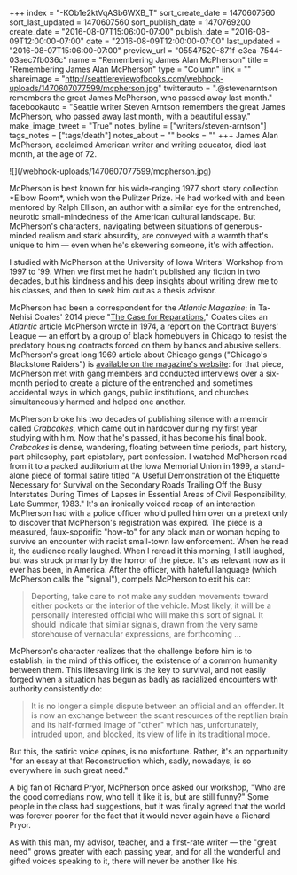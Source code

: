 +++
index = "-KOb1e2ktVqASb6WXB_T"
sort_create_date = 1470607560
sort_last_updated = 1470607560
sort_publish_date = 1470769200
create_date = "2016-08-07T15:06:00-07:00"
publish_date = "2016-08-09T12:00:00-07:00"
date = "2016-08-09T12:00:00-07:00"
last_updated = "2016-08-07T15:06:00-07:00"
preview_url = "05547520-871f-e3ea-7544-03aec7fb036c"
name = "Remembering James Alan McPherson"
title = "Remembering James Alan McPherson"
type = "Column"
link = ""
shareimage = "http://seattlereviewofbooks.com/webhook-uploads/1470607077599/mcpherson.jpg"
twitterauto = ".@stevenarntson remembers the great James McPherson, who passed away last month."
facebookauto = "Seattle writer Steven Arntson remembers the great James McPherson, who passed away last month, with a beautiful essay."
make_image_tweet = "True"
notes_byline = ["writers/steven-arntson"]
tags_notes = ["tags/death"]
notes_about = ""
books = ""
+++
James Alan McPherson, acclaimed American writer and writing educator, died last month, at the age of 72.

<p class="image-left">![](/webhook-uploads/1470607077599/mcpherson.jpg)</p>McPherson is best known for his wide-ranging 1977 short story collection *Elbow Room*, which won the Pulitzer Prize. He had worked with and been mentored by Ralph Ellison, an author with a similar eye for the entrenched, neurotic small-mindedness of the American cultural landscape. But McPherson's characters, navigating between situations of generous-minded realism and stark absurdity, are conveyed with a warmth that's unique to him &mdash; even when he's skewering someone, it's with affection.

I studied with McPherson at the University of Iowa Writers' Workshop from 1997 to '99. When we first met he hadn't published any fiction in two decades, but his kindness and his deep insights about writing drew me to his classes, and then to seek him out as a thesis advisor. 

McPherson had been a correspondent for the *Atlantic Magazine*; in Ta-Nehisi Coates' 2014 piece "[The Case for Reparations](http://www.theatlantic.com/magazine/archive/2014/06/the-case-for-reparations/361631/)," Coates cites an *Atlantic* article McPherson wrote in 1974, a report on the Contract Buyers' League — an effort by a group of black homebuyers in Chicago to resist the predatory housing contracts forced on them by banks and abusive sellers. McPherson's great long 1969 article about Chicago gangs ("Chicago's Blackstone Raiders") is [available on the magazine's website](http://www.theatlantic.com/magazine/archive/1969/05/chicagos-blackstone-rangers-i/305741/): for that piece, McPherson met with gang members and conducted interviews over a six-month period to create a picture of the entrenched and sometimes accidental ways in which gangs, public institutions, and churches simultaneously harmed and helped one another.

McPherson broke his two decades of publishing silence with a memoir called *Crabcakes*, which came out in hardcover during my first year studying with him. Now that he's passed, it has become his final book. *Crabcakes* is dense, wandering, floating between time periods, part history, part philosophy, part epistolary, part confession. I watched McPherson read from it to a packed auditorium at the Iowa Memorial Union in 1999, a stand-alone piece of formal satire titled "A Useful Demonstration of the Etiquette Necessary for Survival on the Secondary Roads Trailing Off the Busy Interstates During Times of Lapses in Essential Areas of Civil Responsibility, Late Summer, 1983." It's an ironically voiced recap of an interaction McPherson had with a police officer who'd pulled him over on a pretext only to discover that McPherson's registration was expired. The piece is a measured, faux-soporific "how-to" for any black man or woman hoping to survive an encounter with racist small-town law enforcement. When he read it, the audience really laughed. When I reread it this morning, I still laughed, but was struck primarily by the horror of the piece. It's as relevant now as it ever has been, in America. After the officer, with hateful language (which McPherson calls the "signal"), compels McPherson to exit his car:

<blockquote>Deporting, take care to not make any sudden movements toward either pockets or the interior of the vehicle. Most likely, it will be a personally interested official who will make this sort of signal. It should indicate that similar signals, drawn from the very same storehouse of vernacular expressions, are forthcoming ...</blockquote>

McPherson's character realizes that the challenge before him is to establish, in the mind of this officer, the existence of a common humanity between them. This lifesaving link is the key to survival, and not easily forged when a situation has begun as badly as racialized encounters with authority consistently do:

<blockquote>It is no longer a simple dispute between an official and an offender. It is now an exchange between the scant resources of the reptilian brain and its half-formed image of "other" which has, unfortunately, intruded upon, and blocked, its view of life in its traditional mode.</blockquote>

But this, the satiric voice opines, is no misfortune. Rather, it's an opportunity "for an essay at that Reconstruction which, sadly, nowadays, is so everywhere in such great need."

A big fan of Richard Pryor, McPherson once asked our workshop, "Who are the good comedians now, who tell it like it is, but are still funny?" Some people in the class had suggestions, but it was finally agreed that the world was forever poorer for the fact that it would never again have a Richard Pryor.

As with this man, my advisor, teacher, and a first-rate writer — the "great need" grows greater with each passing year, and for all the wonderful and gifted voices speaking to it, there will never be another like his.
